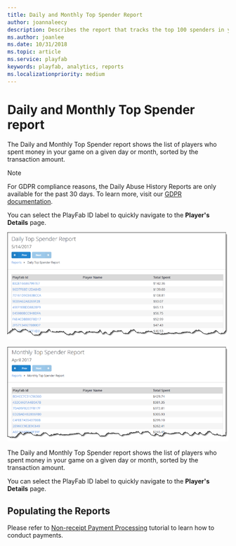 ```yaml
---
title: Daily and Monthly Top Spender Report
author: joannaleecy
description: Describes the report that tracks the top 100 spenders in your game.
ms.author: joanlee
ms.date: 10/31/2018
ms.topic: article
ms.service: playfab
keywords: playfab, analytics, reports
ms.localizationpriority: medium
---
```


# Daily and Monthly Top Spender report

The Daily and Monthly Top Spender report shows the list of players who spent money in your game on a given day or month, sorted by the transaction amount.

> [!NOTE]
> For GDPR compliance reasons, the Daily Abuse History Reports are only available for the past 30 days. To learn more, visit our [GDPR documentation](../../privacy-compliance/playfab-gdpr-deleting-and-exporting-player-data.md).

You can select the PlayFab ID label to quickly navigate to the **Player's Details** page.

![Daily Top Spender Report Table](media/tutorials/daily-top-spender-report-table.png)  

![Monthly Top Spender Report Table](media/tutorials/monthly-top-spender-report-table.png)  

The Daily and Monthly Top Spender report shows the list of players who spent money in your game on a given day or month, sorted by the transaction amount.

You can select the PlayFab ID label to quickly navigate to the **Player's Details** page.

## Populating the Reports

Please refer to [Non-receipt Payment Processing](../../../features/economy/tutorials/non-receipt-payment-processing.md) tutorial to learn how to conduct payments.
